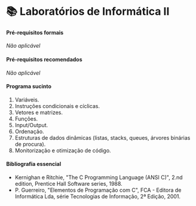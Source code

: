 # 📚 Laboratórios de Informática II

#### Pré-requisitos formais

*Não aplicável*

#### Pré-requisitos recomendados

*Não aplicável*

#### Programa sucinto

1. Variáveis.
2. Instruções condicionais e cíclicas.
3. Vetores e matrizes.
4. Funções.
5. Input/Output.
6. Ordenação.
7. Estruturas de dados dinâmicas (listas, stacks, queues, árvores binárias de
procura).
8. Monitorização e otimização de código.

#### Bibliografia essencial

- Kernighan e Ritchie, "The C Programming Language (ANSI C)", 2.nd edition,
Prentice Hall Software series, 1988.
- P. Guerreiro, "Elementos de Programação com C", FCA - Editora de
Informática Lda, série Tecnologias de Informação, 2ª Edição, 2001.
